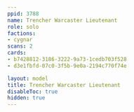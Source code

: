 ```yaml
---
ppid: 3788
name: Trencher Warcaster Lieutenant
role: solo
factions:
- cygnar
scans: 2
cards:
- b7428812-3186-3222-9a73-1cedb703f528
- d3e1fbfd-07c0-3f5b-9e0a-2194c770f74e

layout: model
title: Trencher Warcaster Lieutenant
disableToc: true
hidden: true
---
```

